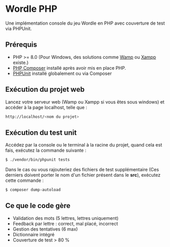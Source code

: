 # Wordle PHP

Une implémentation console du jeu Wordle en PHP avec couverture de test via PHPUnit.

## Prérequis

- PHP >= 8.0 (Pour Windows, des solutions comme [Wamp](https://www.wampserver.com/) ou [Xampp](https://www.apachefriends.org/fr/index.html) existe.)
- [PHP Composer](https://getcomposer.org/download/) installé après avoir mis en place PHP.
- [PHPUnit](https://phpunit.de/) installé globalement ou via Composer

## Exécution du projet web

Lancez votre serveur web (Wamp ou Xampp si vous êtes sous windows) et accéder à la page localhost, telle que :

```bash
http://localhost/<nom du projet>
```

## Exécution du test unit
Accédez par la console ou le terminal à la racine du projet, quand cela est fais, exécutez la commande suivante :

```bash
$ ./vendor/bin/phpunit tests
```

Dans le cas ou vous rajouteriez des fichiers de test supplémentaire (Ces derniers doivent porter le nom d'un fichier présent dans le **src**), exécutez cette commande :

```bash
$ composer dump-autoload
```

## Ce que le code gère
- Validation des mots (5 lettres, lettres uniquement)
- Feedback par lettre : correct, mal placé, incorrect
- Gestion des tentatives (6 max)
- Dictionnaire intégré
- Couverture de test > 80 %